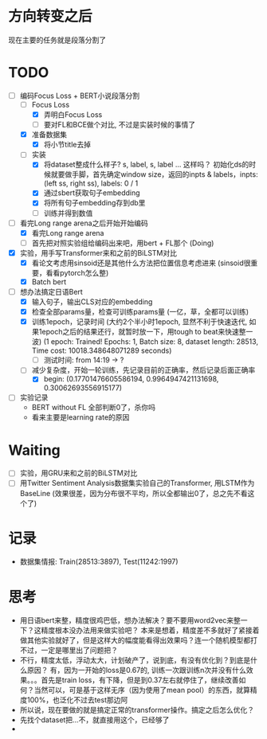 # 方向转变之后

现在主要的任务就是段落分割了

# TODO

- [ ] 编码Focus Loss + BERT小说段落分割
  - [ ] Focus Loss
    - [X] 弄明白Focus Loss
    - [ ] 要对FL和BCE做个对比, 不过是实装时候的事情了
  - [X] 准备数据集
    - [X] 将小节title去掉
  - [ ] 实装
    - [X] 将dataset整成什么样子? s, label, s, label ... 这样吗？ 初始化ds的时候就要做手脚，首先确定window size，返回的inpts & labels，inpts: (left ss,  right ss), labels: 0 / 1
    - [X] 通过sbert获取句子embedding
    - [X] 将所有句子embedding存到db里
    - [ ] 训练并得到数值
- [ ] 看完Long range arena之后开始开始编码
  - [X] 看完Long range arena
  - [ ] 首先把对照实验组给编码出来吧，用bert + FL那个 (Doing)
- [X] 实验，用手写Transformer来和之前的BiLSTM对比
  - [X] 看论文考虑用sinsoid还是其他什么方法把位置信息考虑进来 (sinsoid很重要，看看pytorch怎么整)
  - [X] Batch bert
- [ ] 想办法搞定日语Bert
  - [X] 输入句子，输出CLS对应的embedding
  - [X] 检查全部params量，检查可训练params量 (一亿，草，全都可以训练)
  - [X] 训练1epoch，记录时间 (大约2个半小时1epoch, 显然不利于快速迭代, 如果1epoch之后的结果还行，就暂时放一下，用tough to beat来快速整一波) (1 epoch: Trained! Epochs: 1, Batch size: 8, dataset length: 28513, Time cost: 10018.348648071289 seconds)
    - [ ] 测试时间: from 14:19 -> ?
  - [ ] 减少复杂度，开始一轮训练，先记录目前的正确率，然后记录后面正确率 
    - [X] begin: (0.17701476605586194, 0.9964947421131698, 0.30062693556915177)
- [ ] 实验记录 
  - BERT without FL 全部判断0了，杀你吗 
  - 看来主要是learning rate的原因


# Waiting

- [ ] 实验，用GRU来和之前的BiLSTM对比 
- [ ] 用Twitter Sentiment Analysis数据集实验自己的Transformer, 用LSTM作为BaseLine (效果很差，因为分布很不平均，所以全都输出0了，总之先不看这个了)

# 记录

* 数据集情报: Train(28513:3897), Test(11242:1997)

# 思考

* 用日语bert来整，精度很鸡巴低，想办法解决？要不要用word2vec来整一下？这精度根本没办法用来做实验吧？ 本来是想着，精度差不多就好了紧接着做其他实验就好了，但是这样大的幅度能看得出效果吗？连一个随机模型都打不过，一定是哪里出了问题把？
* 不行，精度太低，浮动太大，计划破产了，说到底，有没有优化到？到底是什么原因？ 有，因为一开始的loss是0.67的, 训练一次跟训练n次并没有什么效果。。。首先是train loss，有下降，但是到0.37左右就停住了，继续改善如何？当然可以，可是基于这样无序（因为使用了mean pool）的东西，就算精度100%，也泛化不过去test那边阿
* 所以说，现在要做的就是搞定正常的transformer操作。搞定之后怎么优化？
* 先找个dataset把...不，就直接用这个，已经够了
* 

